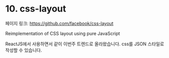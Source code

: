 # 10. css-layout

페이지 링크: https://github.com/facebook/css-layout

Reimplementation of CSS layout using pure JavaScript

ReactJS에서 사용하면서 같이 이번주 트렌드로 올라왔습니다. css를 JSON 스타일로 작성할 수 있습니다. 
